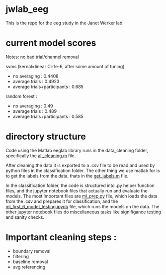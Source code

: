 # jwlab_eeg
This is the repo for the eeg study in the Janet Werker lab

# current model scores

Notes: no bad trial/channel removal

svms (kernal=linear C=1e-6, after some amount of tuning)
- no averaging : 0.4408
- average trials : 0.4923
- average trials+participants : 0.685

random forest :
- no averaging : 0.49
- average trials : 0.489
- average trials+participants : 0.585

# directory structure

Code using the Matlab eeglab library runs in the data_cleaning folder, specifically the [all_cleaning.m](data_cleaning/all_cleaning.m) file.

After cleaning the data it is exported to a .csv file to be read and used by python files in the classification folder. The other thing we use matlab for is to get the labels from the data, thats in the [get_labels.m](data_cleaning/get_labels.m) file.

In the classification folder, the code is structured into .py helper function files, and the jupyter notebook files that actually run and evaluate the models. The most important files are [ml_prep.py](classification/ml_prep.py) file, which loads the data from the .csv and prepares it for classification, and the [ml_first_6_model_testing.ipynb](classification/ml_first_6_model_testing.ipynb) file, which runs the models on the data. The other jupyter notebook files do miscellaneous tasks like signifigance testing and sanity checks.

# Important cleaning steps :
- boundary removal
- filtering
- baseline removal
- avg referencing


